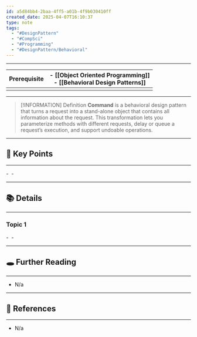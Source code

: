 ```yaml
---
id: a5d84bb4-2baa-4ff5-a01b-4f9b030410ff
created_date: 2025-04-07T16:10:37
type: note
tags:
  - "#DesignPattern"
  - "#CompSci"
  - "#Programming"
  - "#DesignPattern/Behavioral"
---
```

---

| Prerequisite | - [[Object Oriented Programming]]<br>- [[Behavioral Design Patterns]] |
| ------------ | -------------------------------------------------------------- |
|              |                                                                |

---
> [!INFORMATION] Definition
> **Command** is a behavioral design pattern that turns a request into a stand-alone object that contains all information about the request. This transformation lets you parameterize methods with different requests, delay or queue a request’s execution, and support undoable operations.

---
## 📌 Key Points
---

- 
- 

---
## 📚 Details
---
### Topic 1
- 
- 

---
## 🕳️ Further Reading
---
- N/a


---
## 🔗 References
---
- N/a
